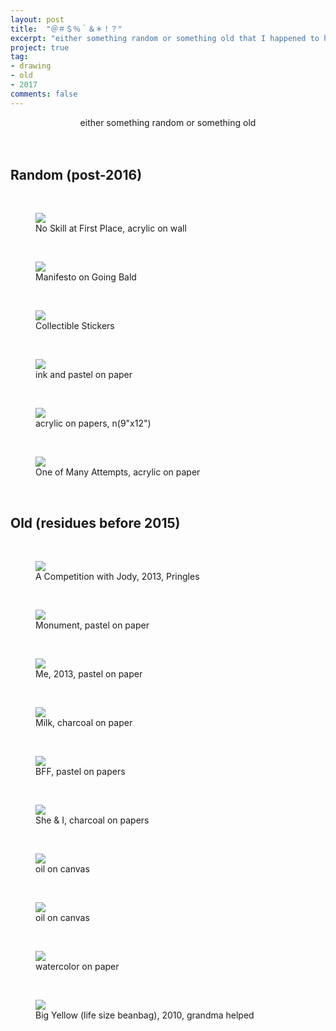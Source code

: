 ```yaml
---
layout: post
title:  "＠＃＄％＾＆＊！？"
excerpt: "either something random or something old that I happened to have a photo of"
project: true
tag:
- drawing
- old
- 2017
comments: false
---
```


<center> either something random or something old </center>
<br>
<br>

## Random (post-2016)

<br>

<figure>
	<a href="https://drive.google.com/uc?id=1raPImSc2geyXsZ2_Qe14nmsd7AAYUOfR" class="image-popup"><img src="https://drive.google.com/uc?id=1raPImSc2geyXsZ2_Qe14nmsd7AAYUOfR"></a>
	<figcaption> No Skill at First Place, acrylic on wall </figcaption>
</figure>

<br>

<figure>
	<a href="https://drive.google.com/uc?id=1bROlSshoA7jad_4YhLjeK4MW5n0JLZeA" class="image-popup"><img src="https://drive.google.com/uc?id=1bROlSshoA7jad_4YhLjeK4MW5n0JLZeA"></a>
	<figcaption> Manifesto on Going Bald </figcaption>
</figure>

<br>

<figure>
	<a href="https://drive.google.com/uc?id=1Nh_DCnu0sfgxWdZLtd1gHy0urHxOG4k9" class="image-popup"><img src="https://drive.google.com/uc?id=1Nh_DCnu0sfgxWdZLtd1gHy0urHxOG4k9"></a>
	<figcaption> Collectible Stickers </figcaption>
</figure>

<br>

<figure>
	<a href="https://drive.google.com/uc?id=1nWb-nNBCDSW89NFJeeeoxQfgtzC3ZevY" class="image-popup"><img src="https://drive.google.com/uc?id=1nWb-nNBCDSW89NFJeeeoxQfgtzC3ZevY"></a>
	<figcaption> ink and pastel on paper </figcaption>
</figure>

<br>

<figure>
	<a href="https://drive.google.com/uc?id=1rmAgYNdzX2_qUNbE_T6CgiwODxowfkVr" class="image-popup"><img src="https://drive.google.com/uc?id=1rmAgYNdzX2_qUNbE_T6CgiwODxowfkVr"></a>
	<figcaption> acrylic on papers, n(9"x12") </figcaption>
</figure>

<br>

<figure>
	<a href="https://drive.google.com/uc?id=1myslhg9NA9HPmq1lr2wFykafjHIh6an7" class="image-popup"><img src="https://drive.google.com/uc?id=1myslhg9NA9HPmq1lr2wFykafjHIh6an7"></a>
	<figcaption> One of Many Attempts, acrylic on paper </figcaption>
</figure>

<br>

## Old (residues before 2015)

<br>

<figure>
	<a href="https://drive.google.com/uc?id=1BZsepuvjoyfc67979kiTko8EI19jE8-0" class="image-popup"><img src="https://drive.google.com/uc?id=1BZsepuvjoyfc67979kiTko8EI19jE8-0"></a>
	<figcaption> A Competition with Jody, 2013, Pringles </figcaption>
</figure>

<br>

<figure>
	<a href="https://drive.google.com/uc?id=0B_c7340CNfFDTE1mQm5WSW9WT1k" class="image-popup"><img src="https://drive.google.com/uc?id=0B_c7340CNfFDTE1mQm5WSW9WT1k"></a>
	<figcaption> Monument, pastel on paper </figcaption>
</figure>

<br>

<figure>
	<a href="https://drive.google.com/uc?id=18AEgDmTRWSGtgNT2LlTAKCgtMKvKVPuy" class="image-popup"><img src="https://drive.google.com/uc?id=18AEgDmTRWSGtgNT2LlTAKCgtMKvKVPuy"></a>
	<figcaption> Me, 2013, pastel on paper </figcaption>
</figure>

<br>

<figure>
	<a href="https://drive.google.com/uc?id=0B_c7340CNfFDSFJEdmw1X2pwOGM" class="image-popup"><img src="https://drive.google.com/uc?id=0B_c7340CNfFDSFJEdmw1X2pwOGM"></a>
	<figcaption> Milk, charcoal on paper </figcaption>
</figure>

<br>

<figure>
	<a href="https://drive.google.com/uc?id=0B_c7340CNfFDWURhTjFXVmJPZWs" class="image-popup"><img src="https://drive.google.com/uc?id=0B_c7340CNfFDWURhTjFXVmJPZWs"></a>
	<figcaption> BFF, pastel on papers </figcaption>
</figure>

<br>

<figure>
	<a href="https://drive.google.com/uc?id=0B_c7340CNfFDSzJScmswenMySUU" class="image-popup"><img src="https://drive.google.com/uc?id=0B_c7340CNfFDSzJScmswenMySUU"></a>
	<figcaption> She & I, charcoal on papers </figcaption>
</figure>

<br>

<figure>
	<a href="https://drive.google.com/uc?id=0B_c7340CNfFDSDExTWdvSWxZX28" class="image-popup"><img src="https://drive.google.com/uc?id=0B_c7340CNfFDSDExTWdvSWxZX28"></a>
	<figcaption> oil on canvas </figcaption>
</figure>
<br>

<figure>
	<a href="https://drive.google.com/uc?id=0B_c7340CNfFDenV1VmwxenFrelk" class="image-popup"><img src="https://drive.google.com/uc?id=0B_c7340CNfFDenV1VmwxenFrelk"></a>
	<figcaption> oil on canvas </figcaption>
</figure>
<br>

<figure>
	<a href="https://drive.google.com/uc?id=0B_c7340CNfFDMGJlQmpqR3oyUE0" class="image-popup"><img src="https://drive.google.com/uc?id=0B_c7340CNfFDMGJlQmpqR3oyUE0"></a>
	<figcaption> watercolor on paper </figcaption>
</figure>

<br>

<figure>
	<a href="https://drive.google.com/uc?id=1dhCqysnvNxW3h7EKUNpq0hzclXwxJDVl" class="image-popup"><img src="https://drive.google.com/uc?id=1dhCqysnvNxW3h7EKUNpq0hzclXwxJDVl"></a>
	<figcaption> Big Yellow (life size beanbag), 2010, grandma helped </figcaption>
</figure>
